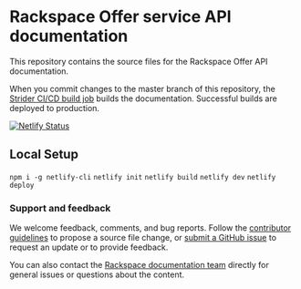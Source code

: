 # Rackspace Offer service API documentation

This repository contains the source files for the Rackspace Offer API
documentation.

When you commit changes to the master branch of this repository, the
[Strider CI/CD build
job](https://build.developer.rackspace.com/rackerlabs/docs-cloud-files/)
builds the documentation. Successful builds are deployed to production.

[![Netlify Status](https://api.netlify.com/api/v1/badges/c145e831-5ea9-45e7-8bec-55a611fa7c00/deploy-status)](https://app.netlify.com/sites/docs-offerings/deploys)

## Local Setup

`npm i -g netlify-cli`
`netlify init`
`netlify build`
`netlify dev`
`netlify deploy`

### Support and feedback

We welcome feedback, comments, and bug reports. Follow the
[contributor guidelines](CONTRIBUTING.md)
to propose a source file change, or [submit a GitHub
issue](https://github.com/rackerlabs/docs-cloud-files/issues/new)
to request an update or to provide feedback.

You can also contact the [Rackspace documentation
team](mailto:devdoc@rackspace.com) directly for general issues
or questions about the content.
